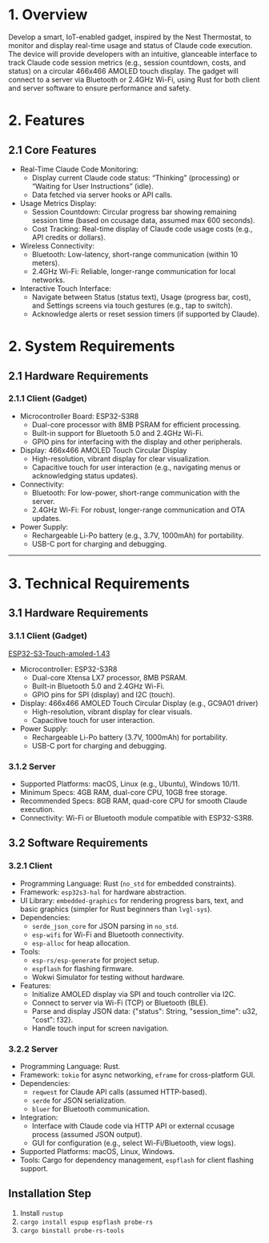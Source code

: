 # 1. Overview
Develop a smart, IoT-enabled gadget, inspired by the Nest Thermostat, to monitor and display real-time usage and status of Claude code execution. The device will provide developers with an intuitive, glanceable interface to track Claude code session metrics (e.g., session countdown, costs, and status) on a circular 466x466 AMOLED touch display. The gadget will connect to a server via Bluetooth or 2.4GHz Wi-Fi, using Rust for both client and server software to ensure performance and safety.


# 2. Features
## 2.1 Core Features
- Real-Time Claude Code Monitoring:
  - Display current Claude code status: “Thinking” (processing) or “Waiting for User Instructions” (idle).
  - Data fetched via server hooks or API calls.
- Usage Metrics Display:
  - Session Countdown: Circular progress bar showing remaining session time (based on ccusage data, assumed max 600 seconds).
  - Cost Tracking: Real-time display of Claude code usage costs (e.g., API credits or dollars).
- Wireless Connectivity:
  - Bluetooth: Low-latency, short-range communication (within 10 meters).
  - 2.4GHz Wi-Fi: Reliable, longer-range communication for local networks.
- Interactive Touch Interface:
  - Navigate between Status (status text), Usage (progress bar, cost), and Settings screens via touch gestures (e.g., tap to switch).
  - Acknowledge alerts or reset session timers (if supported by Claude).




# 2. System Requirements
## 2.1 Hardware Requirements
### 2.1.1 Client (Gadget)
- Microcontroller Board: ESP32-S3R8
  - Dual-core processor with 8MB PSRAM for efficient processing.
  - Built-in support for Bluetooth 5.0 and 2.4GHz Wi-Fi.
  - GPIO pins for interfacing with the display and other peripherals.
- Display: 466x466 AMOLED Touch Circular Display
  - High-resolution, vibrant display for clear visualization.
  - Capacitive touch for user interaction (e.g., navigating menus or acknowledging status updates).
- Connectivity:
  - Bluetooth: For low-power, short-range communication with the server.
  - 2.4GHz Wi-Fi: For robust, longer-range communication and OTA updates.
- Power Supply:
  - Rechargeable Li-Po battery (e.g., 3.7V, 1000mAh) for portability.
  - USB-C port for charging and debugging.

---

# 3. Technical Requirements
## 3.1 Hardware Requirements
### 3.1.1 Client (Gadget)
[ESP32-S3-Touch-amoled-1.43](https://www.waveshare.net/wiki/ESP32-S3-Touch-AMOLED-1.43)
- Microcontroller: ESP32-S3R8
  - Dual-core Xtensa LX7 processor, 8MB PSRAM.
  - Built-in Bluetooth 5.0 and 2.4GHz Wi-Fi.
  - GPIO pins for SPI (display) and I2C (touch).
- Display: 466x466 AMOLED Touch Circular Display (e.g., GC9A01 driver)
  - High-resolution, vibrant display for clear visuals.
  - Capacitive touch for user interaction.
- Power Supply:
  - Rechargeable Li-Po battery (3.7V, 1000mAh) for portability.
  - USB-C port for charging and debugging.
### 3.1.2 Server
  - Supported Platforms: macOS, Linux (e.g., Ubuntu), Windows 10/11.
  - Minimum Specs: 4GB RAM, dual-core CPU, 10GB free storage.
  - Recommended Specs: 8GB RAM, quad-core CPU for smooth Claude execution.
  - Connectivity: Wi-Fi or Bluetooth module compatible with ESP32-S3R8.



## 3.2 Software Requirements
### 3.2.1 Client
- Programming Language: Rust (`no_std` for embedded constraints).
- Framework: `esp32s3-hal` for hardware abstraction.
- UI Library: `embedded-graphics` for rendering progress bars, text, and basic graphics (simpler for Rust beginners than `lvgl-sys`).
- Dependencies:
  - `serde_json_core` for JSON parsing in `no_std`.
  - `esp-wifi` for Wi-Fi and Bluetooth connectivity.
  - `esp-alloc` for heap allocation.
- Tools:
  - `esp-rs/esp-generate` for project setup.
  - `espflash` for flashing firmware.
  - Wokwi Simulator for testing without hardware.
- Features:
  - Initialize AMOLED display via SPI and touch controller via I2C.
  - Connect to server via Wi-Fi (TCP) or Bluetooth (BLE).
  - Parse and display JSON data: {"status": String, "session_time": u32, "cost": f32}.
  - Handle touch input for screen navigation.
### 3.2.2 Server
- Programming Language: Rust.
- Framework: `tokio` for async networking, `eframe` for cross-platform GUI.
- Dependencies:
  - `reqwest` for Claude API calls (assumed HTTP-based).
  - `serde` for JSON serialization.
  - `bluer` for Bluetooth communication.
- Integration:
  - Interface with Claude code via HTTP API or external ccusage process (assumed JSON output).
  - GUI for configuration (e.g., select Wi-Fi/Bluetooth, view logs).
- Supported Platforms: macOS, Linux, Windows.
- Tools: Cargo for dependency management, `espflash` for client flashing support.










## Installation Step
1. Install `rustup`
2. `cargo install espup espflash probe-rs`
3. `cargo binstall probe-rs-tools`
